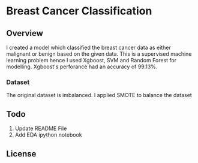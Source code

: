 # Breast Cancer Classification

## Overview
I created a model which classified the breast cancer data as either malignant or benign based on the given data. This is a supervised machine learning problem hence I used Xgboost, SVM and Random Forest for modelling. Xgboost's perforance had an accuracy of 99.13%.

### Dataset
The original dataset is imbalanced. I applied SMOTE to balance the dataset

## Todo
1. Update README File
2. Add EDA ipython notebook

## License

